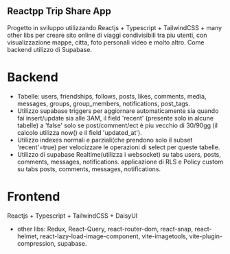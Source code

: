 ## Reactpp Trip Share App
Progetto in sviluppo utilizzando Reactjs + Typescript + TailwindCSS + many other libs per creare sito online di viaggi condivisibili tra piu utenti, con visualizzazione mappe, citta, foto personali video e molto altro. Come backend utilizzo di Supabase.

# Backend
- Tabelle: users, friendships, follows, posts, likes, comments, media, messages, groups, group_members, notifications, post_tags.
- Utilizzo supabase triggers per aggiornare automaticamente sia quando fai insert/update sia alle 3AM, il field 'recent' (presente solo in alcune tabelle) a 'false' solo se post/comment/ect è piu vecchio di 30/90gg (il calcolo utilizza now() e il field 'updated_at').
- Utilizzo indexes normali e parziali(che prendono solo il subset 'recent'=true) per velocizzare le operazioni di select per queste tabelle.
- Utilizzo di supabase Realtime(utilizza i websocket) su tabs users, posts, comments, messages, notifications.
applicazione di RLS e Policy custom su tabs posts, comments, messages, notifications.

# Frontend
Reactjs + Typescript + TailwindCSS + DaisyUI
- other libs: Redux, React-Query, react-router-dom, react-snap, react-helmet, react-lazy-load-image-component, vite-imagetools, vite-plugin-compression, supabase.


